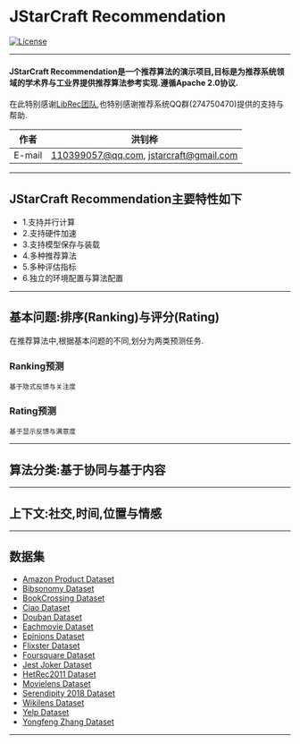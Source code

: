 JStarCraft Recommendation
==========

[![License](https://img.shields.io/badge/license-Apache%202-4EB1BA.svg)](https://www.apache.org/licenses/LICENSE-2.0.html)

*****

#### JStarCraft Recommendation是一个推荐算法的演示项目,目标是为推荐系统领域的学术界与工业界提供推荐算法参考实现.遵循Apache 2.0协议.

在此特别感谢[LibRec团队](https://github.com/guoguibing/librec),也特别感谢推荐系统QQ群(274750470)提供的支持与帮助.

|作者|洪钊桦|
|---|---
|E-mail|110399057@qq.com, jstarcraft@gmail.com

*****

## JStarCraft Recommendation主要特性如下

* 1.支持并行计算
* 2.支持硬件加速
* 3.支持模型保存与装载
* 4.多种推荐算法
* 5.多种评估指标
* 6.独立的环境配置与算法配置

*****

## 基本问题:排序(Ranking)与评分(Rating)

在推荐算法中,根据基本问题的不同,划分为两类预测任务.
### Ranking预测
    基于隐式反馈与关注度
### Rating预测
    基于显示反馈与满意度

*****

## 算法分类:基于协同与基于内容

*****

## 上下文:社交,时间,位置与情感

*****

## 数据集

* [Amazon Product Dataset](http://jmcauley.ucsd.edu/data/amazon/)
* [Bibsonomy Dataset](https://www.kde.cs.uni-kassel.de/wp-content/uploads/bibsonomy/)
* [BookCrossing Dataset](https://grouplens.org/datasets/book-crossing/)
* [Ciao Dataset](https://www.cse.msu.edu/~tangjili/datasetcode/truststudy.htm)
* [Douban Dataset](http://socialcomputing.asu.edu/datasets/Douban)
* [Eachmovie Dataset](https://grouplens.org/datasets/eachmovie/)
* [Epinions Dataset](http://www.trustlet.org/epinions.html)
* [Flixster Dataset](http://socialcomputing.asu.edu/datasets/Flixster)
* [Foursquare Dataset](https://sites.google.com/site/yangdingqi/home/foursquare-dataset)
* [Jest Joker Dataset](https://grouplens.org/datasets/jester/)
* [HetRec2011 Dataset](https://grouplens.org/datasets/hetrec-2011/)
* [Movielens Dataset](https://grouplens.org/datasets/movielens/)
* [Serendipity 2018 Dataset](https://grouplens.org/datasets/serendipity-2018/)
* [Wikilens Dataset](https://grouplens.org/datasets/wikilens/)
* [Yelp Dataset](https://www.yelp.com/dataset)
* [Yongfeng Zhang Dataset](http://yongfeng.me/dataset/)

*****